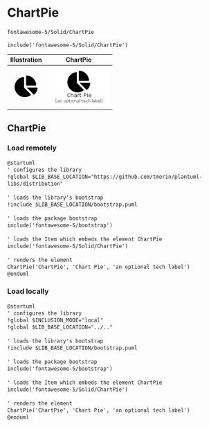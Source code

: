 # ChartPie


```text
fontawesome-5/Solid/ChartPie
```

```text
include('fontawesome-5/Solid/ChartPie')
```



| Illustration | ChartPie |
| :---: | :---: |
| ![illustration for Illustration](../../fontawesome-5/Solid/ChartPie.png) | ![illustration for ChartPie](../../fontawesome-5/Solid/ChartPie.Local.png) |




## ChartPie

### Load remotely
```plantuml
@startuml
' configures the library
!global $LIB_BASE_LOCATION="https://github.com/tmorin/plantuml-libs/distribution"

' loads the library's bootstrap
!include $LIB_BASE_LOCATION/bootstrap.puml

' loads the package bootstrap
include('fontawesome-5/bootstrap')

' loads the Item which embeds the element ChartPie
include('fontawesome-5/Solid/ChartPie')

' renders the element
ChartPie('ChartPie', 'Chart Pie', 'an optional tech label')
@enduml
```

### Load locally
```plantuml
@startuml
' configures the library
!global $INCLUSION_MODE="local"
!global $LIB_BASE_LOCATION="../.."

' loads the library's bootstrap
!include $LIB_BASE_LOCATION/bootstrap.puml

' loads the package bootstrap
include('fontawesome-5/bootstrap')

' loads the Item which embeds the element ChartPie
include('fontawesome-5/Solid/ChartPie')

' renders the element
ChartPie('ChartPie', 'Chart Pie', 'an optional tech label')
@enduml
```

